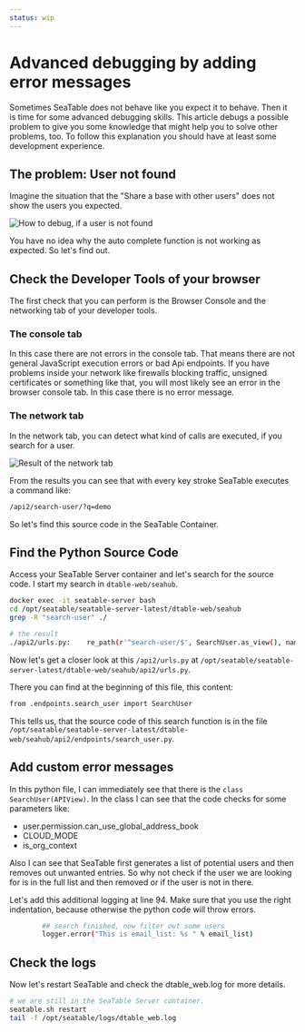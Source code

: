 ```yaml
---
status: wip
---
```


# Advanced debugging by adding error messages

Sometimes SeaTable does not behave like you expect it to behave. Then it is time for some advanced debugging skills. This article debugs a possible problem to give you some knowledge that might help you to solve other problems, too. To follow this explanation you should have at least some development experience.

## The problem: User not found

Imagine the situation that the "Share a base with other users" does not show the users you expected.

![How to debug, if a user is not found](../assets/images/advanced_debugging_user_not_found.png)

You have no idea why the auto complete function is not working as expected. So let's find out.

## Check the Developer Tools of your browser

The first check that you can perform is the Browser Console and the networking tab of your developer tools.

### The console tab

In this case there are not errors in the console tab. That means there are not general JavaScript execution errors or bad Api endpoints. If you have problems inside your network like firewalls blocking traffic, unsigned certificates or something like that, you will most likely see an error in the browser console tab. In this case there is no error message.

### The network tab

In the network tab, you can detect what kind of calls are executed, if you search for a user.

![Result of the network tab](../assets/images/advanced_debugging_network_tab.png)

From the results you can see that with every key stroke SeaTable executes a command like:

```bash
/api2/search-user/?q=demo
```

So let's find this source code in the SeaTable Container.

## Find the Python Source Code

Access your SeaTable Server container and let's search for the source code. I start my search in `dtable-web/seahub`.

```bash
docker exec -it seatable-server bash
cd /opt/seatable/seatable-server-latest/dtable-web/seahub
grep -R "search-user" ./

# the result
./api2/urls.py:    re_path(r'^search-user/$', SearchUser.as_view(), name='search-user'),
```

Now let's get a closer look at this `/api2/urls.py` at `/opt/seatable/seatable-server-latest/dtable-web/seahub/api2/urls.py`.

There you can find at the beginning of this file, this content:

```bash
from .endpoints.search_user import SearchUser
```

This tells us, that the source code of this search function is in the file `/opt/seatable/seatable-server-latest/dtable-web/seahub/api2/endpoints/search_user.py`.

## Add custom error messages

In this python file, I can immediately see that there is the `class SearchUser(APIView)`. In the class I can see that the code checks for some parameters like:

- user.permission.can_use_global_address_book
- CLOUD_MODE
- is_org_context

Also I can see that SeaTable first generates a list of potential users and then removes out unwanted entries. So why not check if the user we are looking for is in the full list and then removed or if the user is not in there.

Let's add this additional logging at line 94. Make sure that you use the right indentation, because otherwise the python code will throw errors.

```bash
        ## search finished, now filter out some users
        logger.error("This is email_list: %s " % email_list)
```

## Check the logs

Now let's restart SeaTable and check the dtable_web.log for more details.

```bash
# we are still in the SeaTable Server container.
seatable.sh restart
tail -f /opt/seatable/logs/dtable_web.log
```
